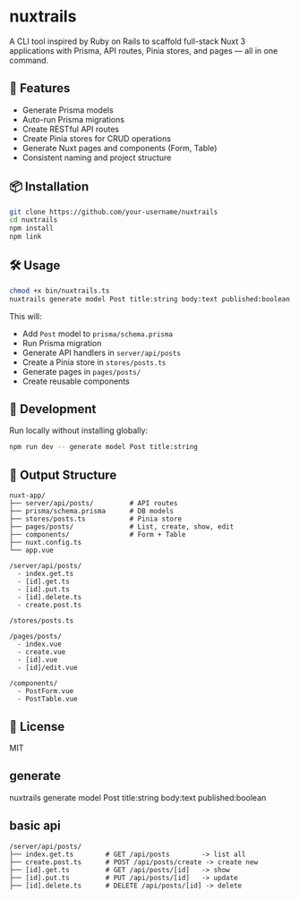 # nuxtrails

A CLI tool inspired by Ruby on Rails to scaffold full-stack Nuxt 3 applications with Prisma, API routes, Pinia stores, and pages — all in one command.

## 🚀 Features

- Generate Prisma models
- Auto-run Prisma migrations
- Create RESTful API routes
- Create Pinia stores for CRUD operations
- Generate Nuxt pages and components (Form, Table)
- Consistent naming and project structure

## 📦 Installation

```bash
git clone https://github.com/your-username/nuxtrails
cd nuxtrails
npm install
npm link
```

## 🛠 Usage

```bash
chmod +x bin/nuxtrails.ts
nuxtrails generate model Post title:string body:text published:boolean
```

This will:

- Add `Post` model to `prisma/schema.prisma`
- Run Prisma migration
- Generate API handlers in `server/api/posts`
- Create a Pinia store in `stores/posts.ts`
- Generate pages in `pages/posts/`
- Create reusable components

## 🧪 Development

Run locally without installing globally:

```bash
npm run dev -- generate model Post title:string
```

## 📁 Output Structure

```
nuxt-app/
├── server/api/posts/         # API routes
├── prisma/schema.prisma      # DB models
├── stores/posts.ts           # Pinia store
├── pages/posts/              # List, create, show, edit
├── components/               # Form + Table
├── nuxt.config.ts
└── app.vue

```

```
/server/api/posts/
  - index.get.ts
  - [id].get.ts
  - [id].put.ts
  - [id].delete.ts
  - create.post.ts

/stores/posts.ts

/pages/posts/
  - index.vue
  - create.vue
  - [id].vue
  - [id]/edit.vue

/components/
  - PostForm.vue
  - PostTable.vue
```

## 📘 License

MIT


## generate

nuxtrails generate model Post title:string body:text published:boolean

## basic api 


```
/server/api/posts/
├── index.get.ts        # GET /api/posts        -> list all
├── create.post.ts      # POST /api/posts/create -> create new
├── [id].get.ts         # GET /api/posts/[id]   -> show
├── [id].put.ts         # PUT /api/posts/[id]   -> update
├── [id].delete.ts      # DELETE /api/posts/[id] -> delete


```